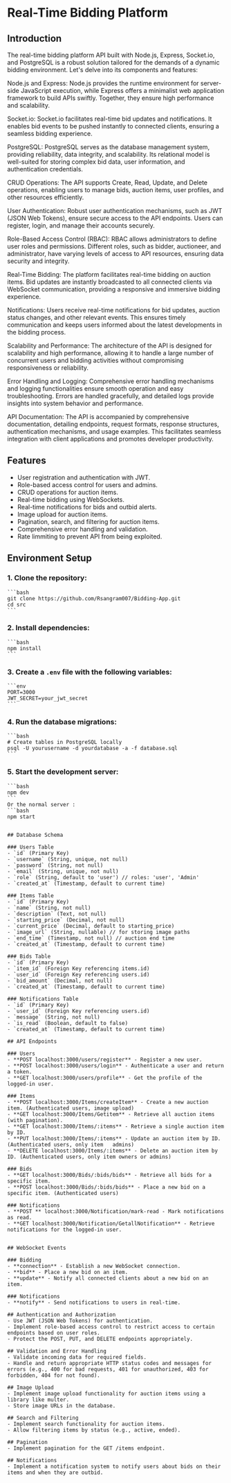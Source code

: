 # Real-Time Bidding Platform

## Introduction
The real-time bidding platform API built with Node.js, Express, Socket.io, and PostgreSQL is a robust solution tailored for the demands of a dynamic bidding environment. Let's delve into its components and features:

Node.js and Express: Node.js provides the runtime environment for server-side JavaScript execution, while Express offers a minimalist web application framework to build APIs swiftly. Together, they ensure high performance and scalability.

Socket.io: Socket.io facilitates real-time bid updates and notifications. It enables bid events to be pushed instantly to connected clients, ensuring a seamless bidding experience.

PostgreSQL: PostgreSQL serves as the database management system, providing reliability, data integrity, and scalability. Its relational model is well-suited for storing complex bid data, user information, and authentication credentials.

CRUD Operations: The API supports Create, Read, Update, and Delete operations, enabling users to manage bids, auction items, user profiles, and other resources efficiently.

User Authentication: Robust user authentication mechanisms, such as JWT (JSON Web Tokens), ensure secure access to the API endpoints. Users can register, login, and manage their accounts securely.

Role-Based Access Control (RBAC): RBAC allows administrators to define user roles and permissions. Different roles, such as bidder, auctioneer, and administrator, have varying levels of access to API resources, ensuring data security and integrity.

Real-Time Bidding: The platform facilitates real-time bidding on auction items. Bid updates are instantly broadcasted to all connected clients via WebSocket communication, providing a responsive and immersive bidding experience.

Notifications: Users receive real-time notifications for bid updates, auction status changes, and other relevant events. This ensures timely communication and keeps users informed about the latest developments in the bidding process.

Scalability and Performance: The architecture of the API is designed for scalability and high performance, allowing it to handle a large number of concurrent users and bidding activities without compromising responsiveness or reliability.

Error Handling and Logging: Comprehensive error handling mechanisms and logging functionalities ensure smooth operation and easy troubleshooting. Errors are handled gracefully, and detailed logs provide insights into system behavior and performance.

API Documentation: The API is accompanied by comprehensive documentation, detailing endpoints, request formats, response structures, authentication mechanisms, and usage examples. This facilitates seamless integration with client applications and promotes developer productivity.

## Features
- User registration and authentication with JWT.
- Role-based access control for users and admins.
- CRUD operations for auction items.
- Real-time bidding using WebSockets.
- Real-time notifications for bids and outbid alerts.
- Image upload for auction items.
- Pagination, search, and filtering for auction items.
- Comprehensive error handling and validation.
- Rate limmiting to prevent API from being exploited.

## Environment Setup

### 1. Clone the repository:

    ```bash
    git clone https://github.com/Rsangram007/Bidding-App.git
    cd src
    ```

### 2. Install dependencies:
    ```bash
    npm install
    ```

### 3. Create a `.env` file with the following variables:
    ```env
    PORT=3000
    JWT_SECRET=your_jwt_secret
    ```

### 4. Run the database migrations:
    ```bash
    # Create tables in PostgreSQL locally
    psql -U yourusername -d yourdatabase -a -f database.sql
    ```

### 5. Start the development server:
    ```bash
    npm dev 
    ```
    Or the normal server :
    ```bash
    npm start
   ```

## Database Schema

### Users Table
- `id` (Primary Key)
- `username` (String, unique, not null)
- `password` (String, not null)
- `email` (String, unique, not null)
- `role` (String, default to 'user') // roles: 'user', 'Admin'
- `created_at` (Timestamp, default to current time)

### Items Table
- `id` (Primary Key)
- `name` (String, not null)
- `description` (Text, not null)
- `starting_price` (Decimal, not null)
- `current_price` (Decimal, default to starting_price)
- `image_url` (String, nullable) // for storing image paths
- `end_time` (Timestamp, not null) // auction end time
- `created_at` (Timestamp, default to current time)

### Bids Table
- `id` (Primary Key)
- `item_id` (Foreign Key referencing items.id)
- `user_id` (Foreign Key referencing users.id)
- `bid_amount` (Decimal, not null)
- `created_at` (Timestamp, default to current time)

### Notifications Table
- `id` (Primary Key)
- `user_id` (Foreign Key referencing users.id)
- `message` (String, not null)
- `is_read` (Boolean, default to false)
- `created_at` (Timestamp, default to current time)

## API Endpoints

### Users
- **POST localhost:3000/users/register** - Register a new user.
- **POST localhost:3000/users/login** - Authenticate a user and return a token.
- **GET localhost:3000/users/profile** - Get the profile of the logged-in user.

### Items
- **POST localhost:3000/Items/createItem** - Create a new auction item. (Authenticated users, image upload)
- **GET localhost:3000/Items/Getitem** - Retrieve all auction items (with pagination).
- **GET localhost:3000/Items/:items** - Retrieve a single auction item by ID.
- **PUT localhost:3000/Items/:items** - Update an auction item by ID. (Authenticated users, only item   admins)
- **DELETE localhost:3000/Items/:items** - Delete an auction item by ID. (Authenticated users, only item owners or admins)

### Bids
- **GET localhost:3000/Bids/:bids/bids** - Retrieve all bids for a specific item.
- **POST localhost:3000/Bids/:bids/bids** - Place a new bid on a specific item. (Authenticated users)

### Notifications
- **POST ** localhost:3000/Notification/mark-read - Mark notifications as read.
- **GET localhost:3000/Notification/GetallNotification** - Retrieve notifications for the logged-in user.


## WebSocket Events

### Bidding
- **connection** - Establish a new WebSocket connection.
- **bid** - Place a new bid on an item.
- **update** - Notify all connected clients about a new bid on an item.

### Notifications
- **notify** - Send notifications to users in real-time.

## Authentication and Authorization
- Use JWT (JSON Web Tokens) for authentication.
- Implement role-based access control to restrict access to certain endpoints based on user roles.
- Protect the POST, PUT, and DELETE endpoints appropriately.

## Validation and Error Handling
- Validate incoming data for required fields.
- Handle and return appropriate HTTP status codes and messages for errors (e.g., 400 for bad requests, 401 for unauthorized, 403 for forbidden, 404 for not found).

## Image Upload
- Implement image upload functionality for auction items using a library like multer.
- Store image URLs in the database.

## Search and Filtering
- Implement search functionality for auction items.
- Allow filtering items by status (e.g., active, ended).

## Pagination
- Implement pagination for the GET /items endpoint.

## Notifications
- Implement a notification system to notify users about bids on their items and when they are outbid.



